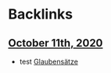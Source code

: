 
# Backlinks
## [October 11th, 2020](<October 11th, 2020.md>)
- test [Glaubensätze](<Glaubensätze.md>)

